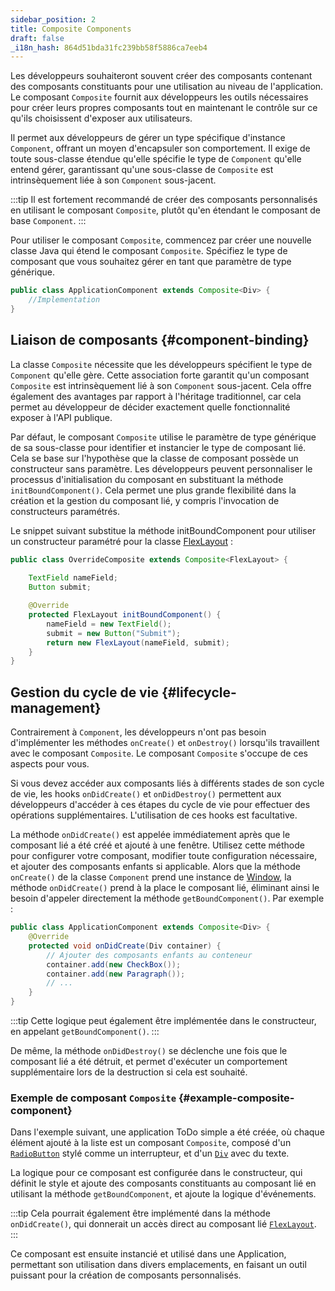```yaml
---
sidebar_position: 2
title: Composite Components
draft: false
_i18n_hash: 864d51bda31fc239bb58f5886ca7eeb4
---
```

<DocChip chip='since' label='23.06' />
<JavadocLink type="foundation" location="com/webforj/component/Composite" top='true'/>

Les développeurs souhaiteront souvent créer des composants contenant des composants constituants pour une utilisation au niveau de l'application. Le composant `Composite` fournit aux développeurs les outils nécessaires pour créer leurs propres composants tout en maintenant le contrôle sur ce qu'ils choisissent d'exposer aux utilisateurs.

Il permet aux développeurs de gérer un type spécifique d'instance `Component`, offrant un moyen d'encapsuler son comportement. Il exige de toute sous-classe étendue qu'elle spécifie le type de `Component` qu'elle entend gérer, garantissant qu'une sous-classe de `Composite` est intrinsèquement liée à son `Component` sous-jacent.

:::tip
Il est fortement recommandé de créer des composants personnalisés en utilisant le composant `Composite`, plutôt qu'en étendant le composant de base `Component`.
:::

Pour utiliser le composant `Composite`, commencez par créer une nouvelle classe Java qui étend le composant `Composite`. Spécifiez le type de composant que vous souhaitez gérer en tant que paramètre de type générique.

```java
public class ApplicationComponent extends Composite<Div> {
	//Implementation
}
```

## Liaison de composants {#component-binding}

La classe `Composite` nécessite que les développeurs spécifient le type de `Component` qu'elle gère. Cette association forte garantit qu'un composant `Composite` est intrinsèquement lié à son `Component` sous-jacent. Cela offre également des avantages par rapport à l'héritage traditionnel, car cela permet au développeur de décider exactement quelle fonctionnalité exposer à l'API publique.

Par défaut, le composant `Composite` utilise le paramètre de type générique de sa sous-classe pour identifier et instancier le type de composant lié. Cela se base sur l'hypothèse que la classe de composant possède un constructeur sans paramètre. Les développeurs peuvent personnaliser le processus d'initialisation du composant en substituant la méthode `initBoundComponent()`. Cela permet une plus grande flexibilité dans la création et la gestion du composant lié, y compris l'invocation de constructeurs paramétrés.

Le snippet suivant substitue la méthode initBoundComponent pour utiliser un constructeur paramétré pour la classe [FlexLayout](../components/flex-layout.md) :

```java
public class OverrideComposite extends Composite<FlexLayout> {
	
	TextField nameField;
	Button submit;

	@Override
	protected FlexLayout initBoundComponent() {
		nameField = new TextField();
		submit = new Button("Submit");
		return new FlexLayout(nameField, submit);
	}
}
```

## Gestion du cycle de vie {#lifecycle-management}

Contrairement à `Component`, les développeurs n'ont pas besoin d'implémenter les méthodes `onCreate()` et `onDestroy()` lorsqu'ils travaillent avec le composant `Composite`. Le composant `Composite` s'occupe de ces aspects pour vous.

Si vous devez accéder aux composants liés à différents stades de son cycle de vie, les hooks `onDidCreate()` et `onDidDestroy()` permettent aux développeurs d'accéder à ces étapes du cycle de vie pour effectuer des opérations supplémentaires. L'utilisation de ces hooks est facultative.

La méthode `onDidCreate()` est appelée immédiatement après que le composant lié a été créé et ajouté à une fenêtre. Utilisez cette méthode pour configurer votre composant, modifier toute configuration nécessaire, et ajouter des composants enfants si applicable. Alors que la méthode `onCreate()` de la classe `Component` prend une instance de [Window](#), la méthode `onDidCreate()` prend à la place le composant lié, éliminant ainsi le besoin d'appeler directement la méthode `getBoundComponent()`. Par exemple :

```java
public class ApplicationComponent extends Composite<Div> {
	@Override
	protected void onDidCreate(Div container) {
		// Ajouter des composants enfants au conteneur
		container.add(new CheckBox());
		container.add(new Paragraph());
		// ...
	}
}
```

:::tip
Cette logique peut également être implémentée dans le constructeur, en appelant `getBoundComponent()`.
:::

De même, la méthode `onDidDestroy()` se déclenche une fois que le composant lié a été détruit, et permet d'exécuter un comportement supplémentaire lors de la destruction si cela est souhaité.

### Exemple de composant `Composite` {#example-composite-component}

Dans l'exemple suivant, une application ToDo simple a été créée, où chaque élément ajouté à la liste est un composant `Composite`, composé d'un [`RadioButton`](../components/radio-button.md) stylé comme un interrupteur, et d'un [`Div`](#) avec du texte.

La logique pour ce composant est configurée dans le constructeur, qui définit le style et ajoute des composants constituants au composant lié en utilisant la méthode `getBoundComponent`, et ajoute la logique d'événements.

:::tip
Cela pourrait également être implémenté dans la méthode `onDidCreate()`, qui donnerait un accès direct au composant lié [`FlexLayout`](../components/flex-layout.md).
:::

Ce composant est ensuite instancié et utilisé dans une Application, permettant son utilisation dans divers emplacements, en faisant un outil puissant pour la création de composants personnalisés.

<ComponentDemo 
path='/webforj/composite?' 
cssURL='/css/composite.css'
javaE='https://raw.githubusercontent.com/webforj/webforj-documentation/refs/heads/main/src/main/java/com/webforj/samples/views/CompositeView.java'
height='550px'
/>
